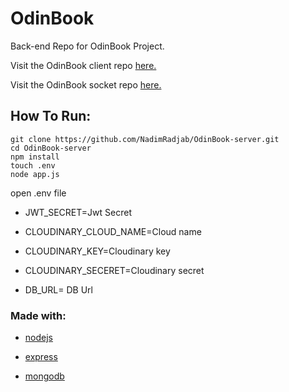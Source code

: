 # OdinBook

Back-end Repo for OdinBook Project.

Visit the OdinBook client repo [here.](https://github.com/NadimRadjab/OdinBook-Client)

Visit the OdinBook socket repo [here.](https://github.com/NadimRadjab/OdinBook-socket)

## How To Run:

```
git clone https://github.com/NadimRadjab/OdinBook-server.git
cd OdinBook-server
npm install
touch .env
node app.js
```

open .env file

- JWT_SECRET=Jwt Secret

- CLOUDINARY_CLOUD_NAME=Cloud name

- CLOUDINARY_KEY=Cloudinary key

- CLOUDINARY_SECERET=Cloudinary secret

- DB_URL= DB Url

### Made with:

- [nodejs](https://nodejs.org/en/)

- [express](https://expressjs.com/)

- [mongodb](https://www.mongodb.com/)
